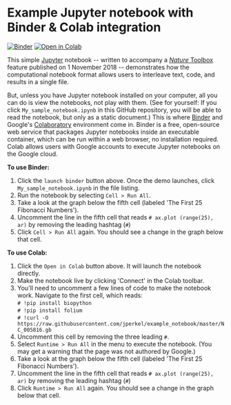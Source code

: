 # Example Jupyter notebook with Binder & Colab integration

[![Binder](https://mybinder.org/badge.svg)](https://mybinder.org/v2/gh/jperkel/example_notebook/master)
[![Open in Colab](https://colab.research.google.com/assets/colab-badge.svg)](https://colab.research.google.com/github/jperkel/example_notebook/blob/master/My_sample_notebook.ipynb)

This simple [Jupyter](https://jupyter.org/) notebook -- written to accompany a [_Nature_ Toolbox](https://www.nature.com/articles/d41586-018-07196-1) feature published on 1 November 2018 -- demonstrates how the computational notebook format allows users to interleave text, code, and results in a single file.

But, unless you have Jupyter notebook installed on your computer, all you can do is view the notebooks, not play with them. (See for yourself: If you click `My_sample_notebook.ipynb` in this GitHub repository, you will be able to read the notebook, but only as a static document.) This is where [Binder](https://mybinder.org) and Google's [Colaboratory](https://research.google.com/colaboratory/) environment come in. Binder is a free, open-source web service that packages Jupyter notebooks inside an executable container, which can be run within a web browser, no installation required. Colab allows users with Google accounts to execute Jupyter notebooks on the Google cloud. 

**To use Binder:**
1. Click the `launch binder` button above. Once the demo launches, click `My_sample_notebook.ipynb` in the file listing.
2. Run the notebook by selecting `Cell > Run All`.
3. Take a look at the graph below the fifth cell (labeled 'The First 25 Fibonacci Numbers').
4. Uncomment the line in the fifth cell that reads `# ax.plot (range(25), ar)` by removing the leading hashtag (`#`)
5. Click `Cell > Run All` again. You should see a change in the graph below that cell.

**To use Colab:**
1. Click the `Open in Colab` button above. It will launch the notebook directly.
2. Make the notebook live by clicking 'Connect' in the Colab toolbar. 
3. You'll need to uncomment a few lines of code to make the notebook work. Navigate to the first cell, which reads:  
    `# !pip install biopython`  
    `# !pip install folium`  
    `# !curl -O https://raw.githubusercontent.com/jperkel/example_notebook/master/NC_005816.gb`  
4. Uncomment this cell by removing the three leading `#`.
5. Select `Runtime > Run All` in the menu to execute the notebook. (You may get a warning that the page was not authored by Google.) 
6. Take a look at the graph below the fifth cell (labeled 'The First 25 Fibonacci Numbers').
7. Uncomment the line in the fifth cell that reads `# ax.plot (range(25), ar)` by removing the leading hashtag (`#`)
8. Click `Runtime > Run All` again. You should see a change in the graph below that cell.
